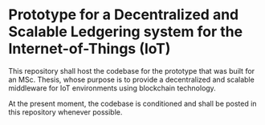 # Prototype for a Decentralized and Scalable Ledgering system for the Internet-of-Things (IoT)

This repository shall host the codebase for the prototype that was built for an MSc. Thesis, whose purpose is to provide a decentralized and scalable middleware for IoT environments using blockchain technology.

At the present moment, the codebase is conditioned and shall be posted in this repository whenever possible.
